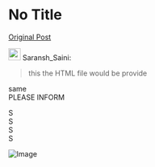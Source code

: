 # No Title

[Original Post](https://discourse.onlinedegree.iitm.ac.in/t/169029/273)

<aside class="quote group-ds-students" data-username="Saransh_Saini" data-post="267" data-topic="169029">
<div class="title">
<div class="quote-controls"></div>
<img alt="" width="24" height="24" src="https://dub1.discourse-cdn.com/flex013/user_avatar/discourse.onlinedegree.iitm.ac.in/saransh_saini/48/123495_2.png" class="avatar"> Saransh_Saini:</div>
<blockquote>
<p>this the HTML file would be provide</p>
</blockquote>
</aside>
<p>same<br>
PLEASE INFORM</p>
<p>S<br>
S<br>
S<br>
S</p>

![Image](https://dub1.discourse-cdn.com/flex013/user_avatar/discourse.onlinedegree.iitm.ac.in/saransh_saini/48/123495_2.png)